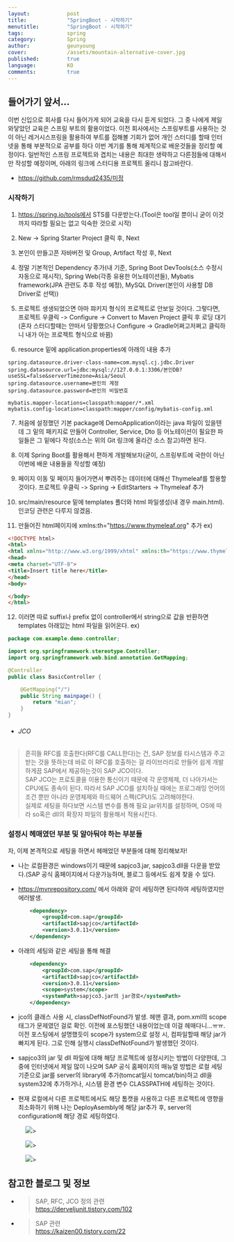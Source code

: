 ```yaml
---
layout:            post
title:             "SpringBoot - 시작하기"
menutitle:         "SpringBoot - 시작하기"
tags:              spring
category:          Spring
author:            geunyoung
cover:             /assets/mountain-alternative-cover.jpg
published:         true
language:          KO
comments:          true
---
```


## 들어가기 앞서...

 이번 신입으로 회사를 다시 들어가게 되어 교육을 다시 듣게 되었다. 그 중 나에게 제일 와닿았던 교육은 스프링 부트의 활용이었다. 이전 회사에서는 스프링부트를 사용하는 것이 아닌 레거시스프링을 활용하여 부트를 접해볼 기회가 없어 개인 스터디를 할때 인터넷을 통해 부분적으로 공부를 하다 이번 계기를 통해 체계적으로 배운것들을 정리할 예정이다. 일반적인 스프링 프로젝트와 겹치는 내용은 최대한 생략하고 다른점들에 대해서만 작성할 예정이며, 아래의 링크에 스터디용 프로젝트 올리니 참고바란다.  
  
 - https://github.com/rmsdud2435/미정

### 시작하기

  1) https://spring.io/tools에서 STS를 다운받는다.(Tool은 tool일 뿐이니 굳이 이것까지 따라할 필요는 없고 익숙한 것으로 시작)
  
  2) New -> Spring Starter Project 클릭 후, Next 
  
  3) 본인이 만들고픈 자바버전 및 Group, Artifact 작성 후, Next
  
  4) 정말 기본적인 Dependency 추가(내 기준, Spring Boot DevTools(소스 수정시 자동으로 재시작), Spring Web(각종 유용한 어노테이션들), Mybatis framework(JPA 관련도 추후 작성 예정), MySQL Driver(본인이 사용할 DB Driver로 선택))
    
  5) 프로젝트 생생되었으면 아마 퍄키지 형식의 프로젝트로 안보일 것이다. 그렇다면, 프로젝트 우클릭 -> Configure -> Convert to Maven Project 클릭 후 로딩 대기(혼자 스터디할때는 안떠서 당황했으나 Configure -> Gradle어쩌고저쩌고 클릭하니 내가 아는 프로젝트 형식으로 바뀜)
  
  6) resource 밑에 application.properties에 아래의 내용 추가 
```properties
spring.datasource.driver-class-name=com.mysql.cj.jdbc.Driver
spring.datasource.url=jdbc:mysql://127.0.0.1:3306/본인DB?useSSL=false&serverTimezone=Asia/Seoul
spring.datasource.username=본인의 계정
spring.datasource.password=본인의 비밀번호

mybatis.mapper-locations=classpath:mapper/*.xml
mybatis.config-location=classpath:mapper/config/mybatis-config.xml
```
  
  7) 처음에 설정했던 기본 package에 DemoApplication이라는 java 파일이 있을텐데 그 밑의 패키지로 만들어 Controller, Service, Dto 등 어노테이션이 필요한 파일들은 그 밑에다 작성(소스는 위의 Git 링크에 올라간 소스 참고)하면 된다.
  
  8) 이제 Spring Boot를 활용해서 편하게 개발해보자(굳이, 스프링부트에 국한이 아닌 이번에 배운 내용들을 작성할 예정)
  
  9) 페이지 이동 및 페이지 들어가면서 뿌려주는 데이터에 대해선 Thymeleaf를 할용할 것이다. 프로젝트 우클릭 -> Spring -> EditStarters -> Thymeleaf 추가  
  
  10) src/main/resource 밑에 templates 폴더와 html 파일생성(내 경우 main.html). 인코딩 관련은 다루지 않겠음.
  
  11) 만들어진 html페이지에 xmlns:th="https://www.thymeleaf.org" 추가
  ex) 
```html
<!DOCTYPE html>
<html>
<html xmlns="http://www.w3.org/1999/xhtml" xmlns:th="https://www.thymeleaf.org">
<head>
<meta charset="UTF-8">
<title>Insert title here</title>
</head>
<body>

</body>
</html>

```
  
  12) 이러면 따로 suffix나 prefix 없이 controller에서 string으로 값을 반환하면 templates 아래있는 html 파일을 읽어온다. 
  ex) 
```java
package com.example.demo.controller;

import org.springframework.stereotype.Controller;
import org.springframework.web.bind.annotation.GetMapping;

@Controller
public class BasicController {

	@GetMapping("/")
	public String mainpage() {
		return "mian";
	}
}

```
  
  
 * ###### JCO
  > 흔히들 RFC를 호출한다(RFC를 CALL한다)는 건, SAP 정보를 타시스템과 주고 받는 것을 뜻하는데 바로 이 RFC를 호출하는 걸 라이브러리로 만들어 쉽게 개발하게끔 SAP에서 제공하는것이 SAP JCO이다.  
  > SAP JCO는 프로토콜을 이용한 통신이기 때문에 각 운영체제, 더 나아가서는 CPU에도 종속이 된다. 따라서 SAP JCO를 설치하실 때에는 프로그래밍 언어의 조건 뿐만 아니라 운영체제와 하드웨어 스펙(CPU)도 고려해야한다.  
  > 실제로 세팅을 하다보면 시스템 변수를 통해 필요 jar위치를 설정하며, OS에 따라 so혹은 dll의 확장자 파일의 활용해서 적용시킨다.


### 설정시 헤매였던 부분 및 알아둬야 하는 부분들

자, 이제 본격적으로 세팅을 하면서 헤매었던 부분들에 대해 정리해보자!

 - 나는 로컬환경은 windows이기 때문에 sapjco3.jar, sapjco3.dll을 다운을 받았다.(SAP 공식 홈페이지에서 다운가능하며, 블로그 등에서도 쉽게 찾을 수 있다.  
 
 - https://mvnrepository.com/ 에서 아래와 같이 세팅하면 된다하여 세팅하였지만 에러발생.
 ```xml
		<dependency>
	 		<groupId>com.sap</groupId>
	 		<artifactId>sapjco</artifactId>
	 		<version>3.0.11</version>
		</dependency>
```
  
 - 아래의 세팅와 같은 세팅을 통해 해결
 ```xml
		<dependency>
	 		<groupId>com.sap</groupId>
	 		<artifactId>sapjco</artifactId>
	 		<version>3.0.11</version>
			<scope>system</scope>			
			<systemPath>sapjco3.jar의 jar경로</systemPath>
		</dependency>
```
  
  - jco의 클래스 사용 시, classDefNotFound가 발생. 헤맨 결과, pom.xml의 scope 태그가 문제였던 걸로 확인. 이전에 포스팅했던 내용이었는데 이걸 헤매다니...ㅠㅠ. 이전 포스팅에서 설명했듯이 scope가 system으로 설정 시, 컴파일할때 해당 jar가 빠지게 된다. 그로 인해 실행시 classDefNotFound가 발생했던 것이다.  
  
  - sapjco3의 jar 및 dll 파일에 대해 해당 프로젝트에 설정시키는 방법이 다양한데, 그 중에 인터넷에서 제일 많이 나오며 SAP 공식 홈페이지의 매뉴얼 방법은 로컬 세팅 기준으로 jar를 server의 library에 추가(tomcat일시 tomcat/bin)하고 dll을 system32에 추가하거나, 시스템 환경 변수 CLASSPATH에 세팅하는 것이다.  
  
  - 현재 로컬에서 다른 프로젝트에서도 해당 톰캣을 사용하고 다른 프로젝트에 영향을 최소화하기 위해 나는 DeployAsembly에 해당 jar추가 후, server의 configuration에 해당 경로 세팅하였다.
  <aside>
<figure>
<img src="{{ "/media/img/Spring/jco.PNG" | absolute_url }}" />>
</figure>
</aside>
  <aside>
<figure>
<img src="{{ "/media/img/Spring/jco2.PNG" | absolute_url }}" />>
</figure>
</aside>
  <aside>
<figure>
<img src="{{ "/media/img/Spring/jco3.PNG" | absolute_url }}" />>
</figure>
</aside>


## 참고한 블로그 및 정보

* >SAP, RFC, JCO 정의 관련  
https://derveljunit.tistory.com/102

* >SAP 관련  
https://kaizen00.tistory.com/22

